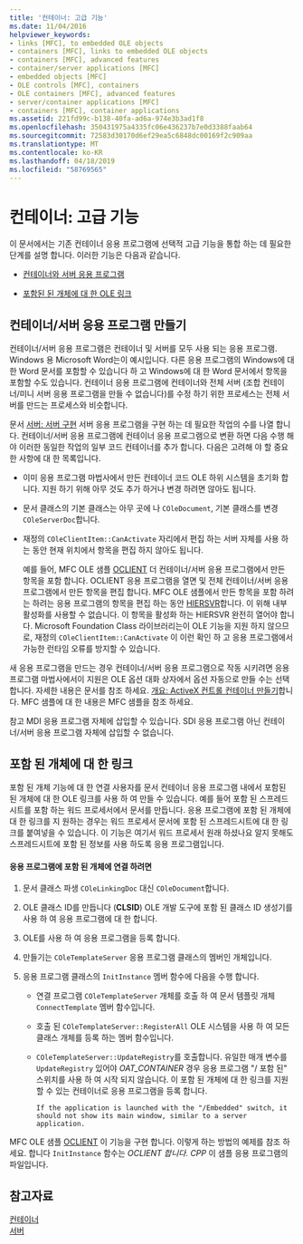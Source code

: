 ```yaml
---
title: '컨테이너: 고급 기능'
ms.date: 11/04/2016
helpviewer_keywords:
- links [MFC], to embedded OLE objects
- containers [MFC], links to embedded OLE objects
- containers [MFC], advanced features
- container/server applications [MFC]
- embedded objects [MFC]
- OLE controls [MFC], containers
- OLE containers [MFC], advanced features
- server/container applications [MFC]
- containers [MFC], container applications
ms.assetid: 221fd99c-b138-40fa-ad6a-974e3b3ad1f8
ms.openlocfilehash: 350431975a4335fc06e436237b7e0d3388faab64
ms.sourcegitcommit: 72583d30170d6ef29ea5c6848dc00169f2c909aa
ms.translationtype: MT
ms.contentlocale: ko-KR
ms.lasthandoff: 04/18/2019
ms.locfileid: "58769565"
---
```

# <a name="containers-advanced-features"></a>컨테이너: 고급 기능

이 문서에서는 기존 컨테이너 응용 프로그램에 선택적 고급 기능을 통합 하는 데 필요한 단계를 설명 합니다. 이러한 기능은 다음과 같습니다.

- [컨테이너와 서버 응용 프로그램](#_core_creating_a_container_server_application)

- [포함된 된 개체에 대 한 OLE 링크](#_core_links_to_embedded_objects)

##  <a name="_core_creating_a_container_server_application"></a> 컨테이너/서버 응용 프로그램 만들기

컨테이너/서버 응용 프로그램은 컨테이너 및 서버를 모두 사용 되는 응용 프로그램. Windows 용 Microsoft Word는이 예시입니다. 다른 응용 프로그램의 Windows에 대 한 Word 문서를 포함할 수 있습니다 하 고 Windows에 대 한 Word 문서에서 항목을 포함할 수도 있습니다. 컨테이너 응용 프로그램에 컨테이너와 전체 서버 (조합 컨테이너/미니 서버 응용 프로그램을 만들 수 없습니다)를 수정 하기 위한 프로세스는 전체 서버를 만드는 프로세스와 비슷합니다.

문서 [서버: 서버 구현](../mfc/servers-implementing-a-server.md) 서버 응용 프로그램을 구현 하는 데 필요한 작업의 수를 나열 합니다. 컨테이너/서버 응용 프로그램에 컨테이너 응용 프로그램으로 변환 하면 다음 수행 해야 이러한 동일한 작업의 일부 코드 컨테이너를 추가 합니다. 다음은 고려해 야 할 중요 한 사항에 대 한 목록입니다.

- 이미 응용 프로그램 마법사에서 만든 컨테이너 코드 OLE 하위 시스템을 초기화 합니다. 지원 하기 위해 아무 것도 추가 하거나 변경 하려면 않아도 됩니다.

- 문서 클래스의 기본 클래스는 아무 곳에 나 `COleDocument`, 기본 클래스를 변경 `COleServerDoc`합니다.

- 재정의 `COleClientItem::CanActivate` 자리에서 편집 하는 서버 자체를 사용 하는 동안 현재 위치에서 항목을 편집 하지 않아도 됩니다.

   예를 들어, MFC OLE 샘플 [OCLIENT](../overview/visual-cpp-samples.md) 더 컨테이너/서버 응용 프로그램에서 만든 항목을 포함 합니다. OCLIENT 응용 프로그램을 열면 및 전체 컨테이너/서버 응용 프로그램에서 만든 항목을 편집 합니다. MFC OLE 샘플에서 만든 항목을 포함 하려는 하려는 응용 프로그램의 항목을 편집 하는 동안 [HIERSVR](../overview/visual-cpp-samples.md)합니다. 이 위해 내부 활성화를 사용할 수 없습니다. 이 항목을 활성화 하는 HIERSVR 완전히 열어야 합니다. Microsoft Foundation Class 라이브러리는이 OLE 기능을 지원 하지 않으므로, 재정의 `COleClientItem::CanActivate` 이 이런 확인 하 고 응용 프로그램에서 가능한 런타임 오류를 방지할 수 있습니다.

새 응용 프로그램을 만드는 경우 컨테이너/서버 응용 프로그램으로 작동 시키려면 응용 프로그램 마법사에서이 지원은 OLE 옵션 대화 상자에서 옵션 자동으로 만들 수는 선택 합니다. 자세한 내용은 문서를 참조 하세요. [개요: ActiveX 컨트롤 컨테이너 만들기](../mfc/reference/creating-an-mfc-activex-control-container.md)합니다. MFC 샘플에 대 한 내용은 MFC 샘플을 참조 하세요.

참고 MDI 응용 프로그램 자체에 삽입할 수 있습니다. SDI 응용 프로그램 아닌 컨테이너/서버 응용 프로그램 자체에 삽입할 수 없습니다.

##  <a name="_core_links_to_embedded_objects"></a> 포함 된 개체에 대 한 링크

포함 된 개체 기능에 대 한 연결 사용자를 문서 컨테이너 응용 프로그램 내에서 포함된 된 개체에 대 한 OLE 링크를 사용 하 여 만들 수 있습니다. 예를 들어 포함 된 스프레드시트를 포함 하는 워드 프로세서에서 문서를 만듭니다. 응용 프로그램에 포함 된 개체에 대 한 링크를 지 원하는 경우는 워드 프로세서 문서에 포함 된 스프레드시트에 대 한 링크를 붙여넣을 수 있습니다. 이 기능은 여기서 워드 프로세서 원래 하셨나요 알지 못해도 스프레드시트에 포함 된 정보를 사용 하도록 응용 프로그램입니다.

#### <a name="to-link-to-embedded-objects-in-your-application"></a>응용 프로그램에 포함 된 개체에 연결 하려면

1. 문서 클래스 파생 `COleLinkingDoc` 대신 `COleDocument`합니다.

1. OLE 클래스 ID를 만듭니다 (**CLSID**) OLE 개발 도구에 포함 된 클래스 ID 생성기를 사용 하 여 응용 프로그램에 대 한 합니다.

1. OLE를 사용 하 여 응용 프로그램을 등록 합니다.

1. 만들기는 `COleTemplateServer` 응용 프로그램 클래스의 멤버인 개체입니다.

1. 응용 프로그램 클래스의 `InitInstance` 멤버 함수에 다음을 수행 합니다.

   - 연결 프로그램 `COleTemplateServer` 개체를 호출 하 여 문서 템플릿 개체 `ConnectTemplate` 멤버 함수입니다.

   - 호출 된 `COleTemplateServer::RegisterAll` OLE 시스템을 사용 하 여 모든 클래스 개체를 등록 하는 멤버 함수입니다.

   - `COleTemplateServer::UpdateRegistry`를 호출합니다. 유일한 매개 변수를 `UpdateRegistry` 있어야 *OAT_CONTAINER* 경우 응용 프로그램 "/ 포함 된" 스위치를 사용 하 여 시작 되지 않습니다. 이 포함 된 개체에 대 한 링크를 지원할 수 있는 컨테이너로 응용 프로그램을 등록 합니다.

         If the application is launched with the "/Embedded" switch, it should not show its main window, similar to a server application.

MFC OLE 샘플 [OCLIENT](../overview/visual-cpp-samples.md) 이 기능을 구현 합니다. 이렇게 하는 방법의 예제를 참조 하세요. 합니다 `InitInstance` 함수는 *OCLIENT 합니다. CPP* 이 샘플 응용 프로그램의 파일입니다.

## <a name="see-also"></a>참고자료

[컨테이너](../mfc/containers.md)<br/>
[서버](../mfc/servers.md)
